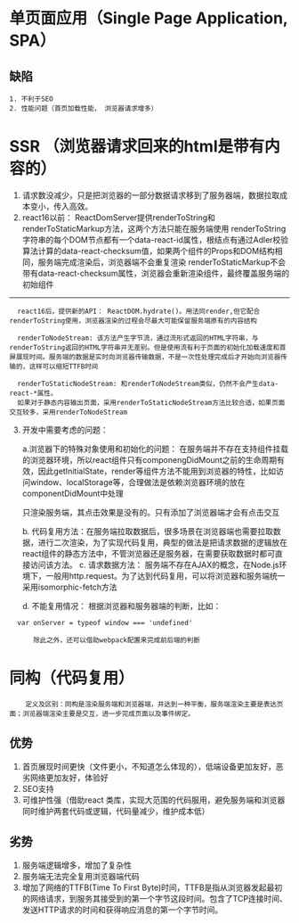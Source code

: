 # 单页面应用（Single Page Application, SPA）
  ## 缺陷
    1. 不利于SEO
    2. 性能问题（首页加载性能， 浏览器请求增多）
# SSR （浏览器请求回来的html是带有内容的）
  1. 请求数没减少，只是把浏览器的一部分数据请求移到了服务器端，数据拉取成本变小，传入高效。
  2. react16以前： ReactDomServer提供renderToString和renderToStaticMarkup方法，这两个方法只能在服务端使用
    renderToString字符串的每个DOM节点都有一个data-react-id属性，根结点有通过Adler校验算法计算的data-react-checksum值，如果两个组件的Props和DOM结构相同，服务端完成渲染后，浏览器端不会重复渲染
    renderToStaticMarkup不会带有data-react-checksum属性，浏览器会重新渲染组件，最终覆盖服务端的初始组件
  ---

      react16后，提供新的API： ReactDOM.hydrate()。用法同render,但它配合renderToString使用，浏览器渲染的过程会尽最大可能保留服务端原有的内容结构  
      
      renderToNodeStream: 该方法产生字节流，通过流形式返回的HTML字符串，与renderToString返回的HTML字符串并无差别。但是使用流有利于页面的初始化加载速度和首屏展现时间。服务端的数据是实时向浏览器传输数据，不是一次性处理完成后才开始向浏览器传输的，这样可以缩短TTFB时间
      
      renderToStaticNodeStream: 和renderToNodeStream类似，仍然不会产生data-react-*属性。
      如果对于静态内容输出页面，采用renderToStaticNodeStream方法比较合适，如果页面交互较多，采用renderToNodeStream
  3. 开发中需要考虑的问题：

      a.浏览器下的特殊对象使用和初始化的问题： 在服务端并不存在支持组件挂载的浏览器环境，所以react组件只有componengDidMount之前的生命周期有效，因此getInitialState，render等组件方法不能用到浏览器的特性，比如访问window、localStorage等，合理做法是依赖浏览器环境的放在componentDidMount中处理

      只渲染服务端，其点击效果是没有的。只有添加了浏览器端才会有点击交互

      b. 代码复用方法：在服务端拉取数据后，很多场景在浏览器端也需要拉取数据，进行二次渲染，为了实现代码复用，典型的做法是把请求数据的逻辑放在react组件的静态方法中，不管浏览器还是服务器，在需要获取数据时都可直接访问该方法。
      c. 请求数据方法： 服务端不存在AJAX的概念，在Node.js环境下，一般用http.request。为了达到代码复用，可以将浏览器和服务端统一采用isomorphic-fetch方法

      d. 不能复用情况： 根据浏览器和服务器端的判断，比如： 
```
  var onServer = typeof window === 'undefined'
```
          除此之外，还可以借助webpack配置来完成前后端的判断
# 同构（代码复用）

		定义及区别：同构是渲染服务端和浏览器端，并达到一种平衡，服务端渲染主要是表达页面；浏览器端渲染主要是交互，进一步完成页面以及事件绑定。

  ## 优势
  1. 首页展现时间更快（文件更小，不知道怎么体现的），低端设备更加友好，恶劣网络更加友好，体验好
  2. SEO支持
  3. 可维护性强（借助react 类库，实现大范围的代码服用，避免服务端和浏览器同时维护两套代码或逻辑，代码量减少，维护成本低）

  ## 劣势
  1. 服务端逻辑增多，增加了复杂性
  2. 服务端无法完全复用浏览器端代码
  3. 增加了网络的TTFB(Time To First Byte)时间，TTFB是指从浏览器发起最初的网络请求，到服务其接受到的第一个字节这段时间。包含了TCP连接时间、发送HTTP请求的时间和获得响应消息的第一个字节时间。

